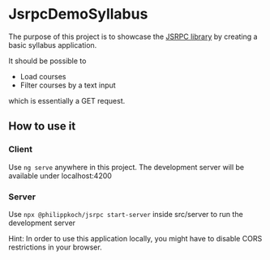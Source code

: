# JsrpcDemoSyllabus

The purpose of this project is to showcase the [JSRPC library](https://github.com/phk31097/jsrpc) by creating a basic syllabus application.

It should be possible to

 - Load courses
 - Filter courses by a text input

which is essentially a GET request.

## How to use it

### Client

Use `ng serve` anywhere in this project. The development server will be available under localhost:4200

### Server

Use `npx @philippkoch/jsrpc start-server` inside src/server to run the development server

Hint: In order to use this application locally, you might have to disable CORS restrictions in your browser.
